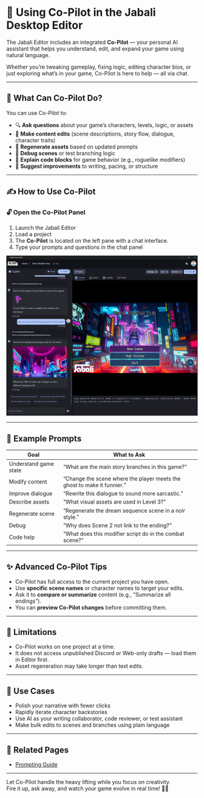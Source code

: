 # 🤖 Using Co-Pilot in the Jabali Desktop Editor

The Jabali Editor includes an integrated **Co-Pilot** — your personal AI assistant that helps you understand, edit, and expand your game using natural language.

Whether you’re tweaking gameplay, fixing logic, editing character bios, or just exploring what’s in your game, Co-Pilot is here to help — all via chat.

---

## 🧠 What Can Co-Pilot Do?

You can use Co-Pilot to:

- 🔍 **Ask questions** about your game’s characters, levels, logic, or assets  
- 🧩 **Make content edits** (scene descriptions, story flow, dialogue, character traits)  
- 🎨 **Regenerate assets** based on updated prompts  
- 💬 **Debug scenes** or test branching logic  
- 🧪 **Explain code blocks** for game behavior (e.g., roguelike modifiers)  
- 🎯 **Suggest improvements** to writing, pacing, or structure

---

## ✍️ How to Use Co-Pilot

### 🔓 Open the Co-Pilot Panel

1. Launch the Jabali Editor  
2. Load a project  
3. The **Co-Pilot** is located on the left pane with a chat interface.   
4. Type your prompts and questions in the chat panel 

![alt text](Co-Pilot-chat.png)

---

## 💬 Example Prompts

| Goal | What to Ask |
|------|-------------|
| Understand game state | “What are the main story branches in this game?” |
| Modify content | “Change the scene where the player meets the ghost to make it funnier.” |
| Improve dialogue | “Rewrite this dialogue to sound more sarcastic.” |
| Describe assets | “What visual assets are used in Level 3?” |
| Regenerate scene | “Regenerate the dream sequence scene in a noir style.” |
| Debug | “Why does Scene 2 not link to the ending?” |
| Code help | “What does this modifier script do in the combat scene?” |

---

## ✨ Advanced Co-Pilot Tips

- Co-Pilot has full access to the current project you have open.
- Use **specific scene names** or character names to target your edits.
- Ask it to **compare or summarize** content (e.g., “Summarize all endings”).
- You can **preview Co-Pilot changes** before committing them.

---

## 🛑 Limitations

- Co-Pilot works on one project at a time.
- It does not access unpublished Discord or Web-only drafts — load them in Editor first.
- Asset regeneration may take longer than text edits.

---

## 📌 Use Cases

- Polish your narrative with fewer clicks  
- Rapidly iterate character backstories  
- Use AI as your writing collaborator, code reviewer, or test assistant  
- Make bulk edits to scenes and branches using plain language

---

## 🔗 Related Pages

- [Prompting Guide](../prompting.md)  

---

Let Co-Pilot handle the heavy lifting while you focus on creativity.  
Fire it up, ask away, and watch your game evolve in real time! 🚀🧠

